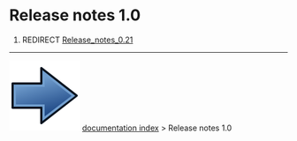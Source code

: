 # Release notes 1.0
1.  REDIRECT [Release_notes_0.21](Release_notes_0.21.md)



---
![](images/Button_right.svg) [documentation index](../README.md) > Release notes 1.0
